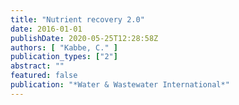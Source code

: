 ```yaml
---
title: "Nutrient recovery 2.0"
date: 2016-01-01
publishDate: 2020-05-25T12:28:58Z
authors: [ "Kabbe, C." ]
publication_types: ["2"]
abstract: ""
featured: false
publication: "*Water & Wastewater International*"
---
```


